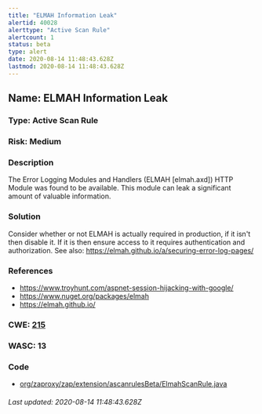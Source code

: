 ```yaml
---
title: "ELMAH Information Leak"
alertid: 40028
alerttype: "Active Scan Rule"
alertcount: 1
status: beta
type: alert
date: 2020-08-14 11:48:43.628Z
lastmod: 2020-08-14 11:48:43.628Z
---
```

## Name: ELMAH Information Leak

### Type: Active Scan Rule

### Risk: Medium

### Description

The Error Logging Modules and Handlers (ELMAH [elmah.axd]) HTTP Module was found to be available. This module can leak a significant amount of valuable information.

### Solution

Consider whether or not ELMAH is actually required in production, if it isn't then disable it. If it is then ensure access to it requires authentication and authorization. See also: https://elmah.github.io/a/securing-error-log-pages/

### References

* https://www.troyhunt.com/aspnet-session-hijacking-with-google/
* https://www.nuget.org/packages/elmah
* https://elmah.github.io/

### CWE: [215](https://cwe.mitre.org/data/definitions/215.html)

### WASC:  13

### Code

 * [org/zaproxy/zap/extension/ascanrulesBeta/ElmahScanRule.java](https://github.com/zaproxy/zap-extensions/blob/master/addOns/ascanrulesBeta/src/main/java/org/zaproxy/zap/extension/ascanrulesBeta/ElmahScanRule.java)

###### Last updated: 2020-08-14 11:48:43.628Z
